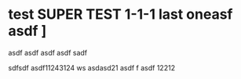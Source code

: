 # test SUPER TEST 1-1-1 last oneasf asdf ]

asdf asdf 
asdf asdf sadf 

sdfsdf asdf11243124 ws asdasd21  asdf f asdf  12212 